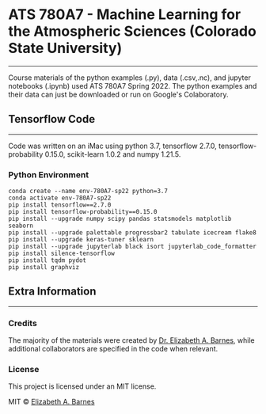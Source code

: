 # ATS 780A7 - Machine Learning for the Atmospheric Sciences (Colorado State University)
***
Course materials of the python examples (.py), data (.csv,.nc), and jupyter notebooks (.ipynb) used ATS 780A7 Spring 2022. The python examples and their data can just be downloaded or run on Google's Colaboratory.

## Tensorflow Code
***
Code was written on an iMac using python 3.7, tensorflow 2.7.0, tensorflow-probability 0.15.0, scikit-learn 1.0.2 and numpy 1.21.5. 

### Python Environment
```
conda create --name env-780A7-sp22 python=3.7
conda activate env-780A7-sp22
pip install tensorflow==2.7.0
pip install tensorflow-probability==0.15.0
pip install --upgrade numpy scipy pandas statsmodels matplotlib seaborn 
pip install --upgrade palettable progressbar2 tabulate icecream flake8
pip install --upgrade keras-tuner sklearn
pip install --upgrade jupyterlab black isort jupyterlab_code_formatter
pip install silence-tensorflow
pip install tqdm pydot
pip install graphviz
```

## Extra Information
***

### Credits
The majority of the materials were created by [Dr. Elizabeth A. Barnes](https://barnes.atmos.colostate.edu), while additional collaborators are specified in the code when relevant.


### License
This project is licensed under an MIT license.

MIT © [Elizabeth A. Barnes](https://github.com/eabarnes1010)
